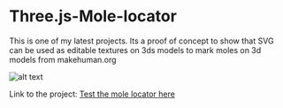 # Three.js-Mole-locator
This is one of my latest projects. Its a proof of concept to show that SVG can be used as editable textures on 3ds models to mark moles on 3d models from makehuman.org

![alt text][Mole Locator]

Link to the project:
[Test the mole locator here](http://wwwlab.cs.univie.ac.at/~weinbachea88/SelectBodyParts.html)


[Mole Locator]: http://wwwlab.cs.univie.ac.at/~weinbachea88/models/Mole%20Locator%20Threejs.png "Mole Locator UI"
